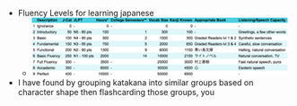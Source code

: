 - Fluency Levels for learning japanese
	- ![image.png](../assets/image_1729285731426_0.png)
- I have found by grouping katakana into similar groups based on character shape then flashcarding those groups, you